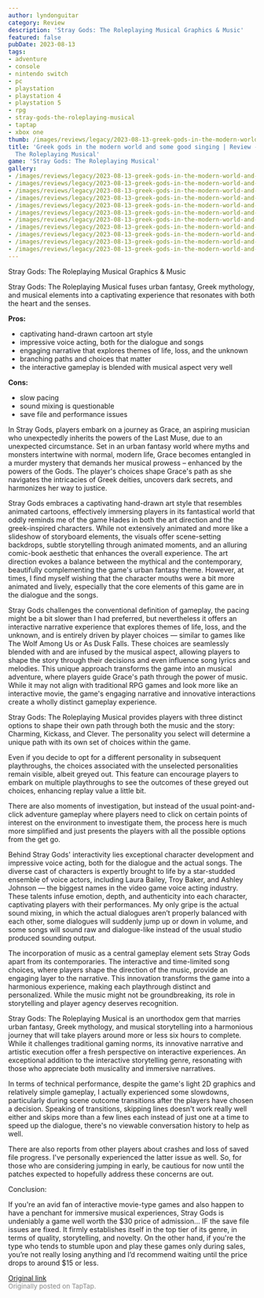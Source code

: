 ```yaml
---
author: lyndonguitar
category: Review
description: 'Stray Gods: The Roleplaying Musical Graphics & Music'
featured: false
pubDate: 2023-08-13
tags:
- adventure
- console
- nintendo switch
- pc
- playstation
- playstation 4
- playstation 5
- rpg
- stray-gods-the-roleplaying-musical
- taptap
- xbox one
thumb: /images/reviews/legacy/2023-08-13-greek-gods-in-the-modern-world-and-some-good-singing--review---stray-gods-the-roleplaying-0.avif
title: 'Greek gods in the modern world and some good singing | Review - Stray Gods:
  The Roleplaying Musical'
game: 'Stray Gods: The Roleplaying Musical'
gallery:
- /images/reviews/legacy/2023-08-13-greek-gods-in-the-modern-world-and-some-good-singing--review---stray-gods-the-roleplaying-0.avif
- /images/reviews/legacy/2023-08-13-greek-gods-in-the-modern-world-and-some-good-singing--review---stray-gods-the-roleplaying-1.avif
- /images/reviews/legacy/2023-08-13-greek-gods-in-the-modern-world-and-some-good-singing--review---stray-gods-the-roleplaying-2.avif
- /images/reviews/legacy/2023-08-13-greek-gods-in-the-modern-world-and-some-good-singing--review---stray-gods-the-roleplaying-3.avif
- /images/reviews/legacy/2023-08-13-greek-gods-in-the-modern-world-and-some-good-singing--review---stray-gods-the-roleplaying-4.avif
- /images/reviews/legacy/2023-08-13-greek-gods-in-the-modern-world-and-some-good-singing--review---stray-gods-the-roleplaying-5.avif
- /images/reviews/legacy/2023-08-13-greek-gods-in-the-modern-world-and-some-good-singing--review---stray-gods-the-roleplaying-6.avif
- /images/reviews/legacy/2023-08-13-greek-gods-in-the-modern-world-and-some-good-singing--review---stray-gods-the-roleplaying-7.avif
- /images/reviews/legacy/2023-08-13-greek-gods-in-the-modern-world-and-some-good-singing--review---stray-gods-the-roleplaying-8.avif
- /images/reviews/legacy/2023-08-13-greek-gods-in-the-modern-world-and-some-good-singing--review---stray-gods-the-roleplaying-9.avif
- /images/reviews/legacy/2023-08-13-greek-gods-in-the-modern-world-and-some-good-singing--review---stray-gods-the-roleplaying-10.avif
---
```

Stray Gods: The Roleplaying Musical
Graphics & Music

Stray Gods: The Roleplaying Musical fuses urban fantasy, Greek mythology, and musical elements into a captivating experience that resonates with both the heart and the senses.


**Pros:**
- captivating hand-drawn cartoon art style
- impressive voice acting, both for the dialogue and songs
- engaging narrative that explores themes of life, loss, and the unknown
- branching paths and choices that matter
- the interactive gameplay is blended with musical aspect very well



**Cons:**
- slow pacing
- sound mixing is questionable
- save file and performance issues


In Stray Gods, players embark on a journey as Grace, an aspiring musician who unexpectedly inherits the powers of the Last Muse, due to an unexpected circumstance. Set in an urban fantasy world where myths and monsters intertwine with normal, modern life, Grace becomes entangled in a murder mystery that demands her musical prowess – enhanced by the powers of the Gods. The player's choices shape Grace's path as she navigates the intricacies of Greek deities, uncovers dark secrets, and harmonizes her way to justice.

Stray Gods embraces a captivating hand-drawn art style that resembles animated cartoons, effectively immersing players in its fantastical world that oddly reminds me of the game Hades in both the art direction and the greek-inspired characters. While not extensively animated and more like a slideshow of storyboard elements, the visuals offer scene-setting backdrops, subtle storytelling through animated moments, and an alluring comic-book aesthetic that enhances the overall experience. The art direction evokes a balance between the mythical and the contemporary, beautifully complementing the game's urban fantasy theme. However, at times, I find myself wishing that the character mouths were a bit more animated and lively, especially that the core elements of this game are in the dialogue and the songs.

Stray Gods challenges the conventional definition of gameplay, the pacing might be a bit slower than I had preferred, but nevertheless it offers an interactive narrative experience that explores themes of life, loss, and the unknown, and is entirely driven by player choices — similar to games like The Wolf Among Us or As Dusk Falls. These choices are seamlessly blended with and are infused by the musical aspect, allowing players to shape the story through their decisions and even influence song lyrics and melodies. This unique approach transforms the game into an musical adventure, where players guide Grace's path through the power of music. While it may not align with traditional RPG games and look more like an interactive movie, the game's engaging narrative and innovative interactions create a wholly distinct gameplay experience.

Stray Gods: The Roleplaying Musical provides players with three distinct options to shape their own path through both the music and the story: Charming, Kickass, and Clever. The personality you select will determine a unique path with its own set of choices within the game.

Even if you decide to opt for a different personality in subsequent playthroughs, the choices associated with the unselected personalities remain visible, albeit greyed out. This feature can encourage players to embark on multiple playthroughs to see the outcomes of these greyed out choices, enhancing replay value a little bit.

There are also moments of investigation, but instead of the usual point-and-click adventure gameplay where players need to click on certain points of interest on the environment to investigate them, the process here is much more simplified and just presents the players with all the possible options from the get go.

Behind Stray Gods' interactivity lies exceptional character development and impressive voice acting, both for the dialogue and the actual songs. The diverse cast of characters is expertly brought to life by a star-studded ensemble of voice actors, including Laura Bailey, Troy Baker, and Ashley Johnson — the biggest names in the video game voice acting industry. These talents infuse emotion, depth, and authenticity into each character, captivating players with their performances. My only gripe is the actual sound mixing, in which the actual dialogues aren’t properly balanced with each other, some dialogues will suddenly jump up or down in volume, and some songs will sound raw and dialogue-like instead of the usual studio produced sounding output.

The incorporation of music as a central gameplay element sets Stray Gods apart from its contemporaries. The interactive and time-limited song choices, where players shape the direction of the music, provide an engaging layer to the narrative. This innovation transforms the game into a harmonious experience, making each playthrough distinct and personalized. While the music might not be groundbreaking, its role in storytelling and player agency deserves recognition.

Stray Gods: The Roleplaying Musical is an unorthodox gem that marries urban fantasy, Greek mythology, and musical storytelling into a harmonious journey that will take players around more or less six hours to complete. While it challenges traditional gaming norms, its innovative narrative and artistic execution offer a fresh perspective on interactive experiences. An exceptional addition to the interactive storytelling genre, resonating with those who appreciate both musicality and immersive narratives.

In terms of technical performance, despite the game's light 2D graphics and relatively simple gameplay, I actually experienced some slowdowns, particularly during scene outcome transitions after the players have chosen a decision. Speaking of transitions, skipping lines doesn't work really well either and skips more than a few lines each instead of just one at a time to speed up the dialogue, there's no viewable conversation history to help as well.

There are also reports from other players about crashes and loss of saved file progress. I've personally experienced the latter issue as well. So, for those who are considering jumping in early, be cautious for now until the patches expected to hopefully address these concerns are out.

Conclusion:

If you're an avid fan of interactive movie-type games and also happen to have a penchant for immersive musical experiences, Stray Gods is undeniably a game well worth the $30 price of admission… IF the save file issues are fixed. It firmly establishes itself in the top tier of its genre, in terms of quality, storytelling, and novelty. On the other hand, if you're the type who tends to stumble upon and play these games only during sales, you’re not really losing anything and I’d recommend waiting until the price drops to around $15 or less.

[Original link](https://www.taptap.io/post/6136708)<br><span style="font-size: 0.95em; color: #888;">Originally posted on TapTap.</span>